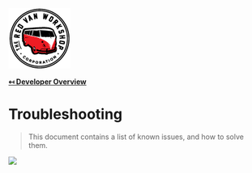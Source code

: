 ![Logo](img/logo.png "Logo")

**[↤ Developer Overview](../README.md)**

Troubleshooting
===

> This document contains a list of known issues, and how to solve them.

<img src="https://octodex.github.com/images/dinotocat.png" width="400" />
